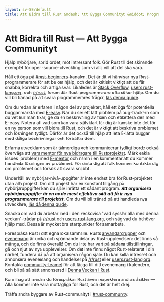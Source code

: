 ```yaml
---
layout: sv-SE/default
title: Att Bidra till Rust &mdash; Att Bygga Communityt &middot; Programmeringsspråket Rust
---
```


# Att Bidra till Rust &mdash; Att Bygga Communityt

Hjälp nybörjare, sprid ordet, möt intressant folk. Gör Rust till det skinande
exemplet för open-source-utveckling som vi alla vill att det ska vara.

Håll ett öga på [#rust-beginners]-kanalen. Det är dit vi hänvisar nya
Rust-programmerare för att be om hjälp, och det är kritiskt viktigt att de
får snabba, korrekta och artiga svar. Likaledes är [Stack Overflow],
[users.rust-lang.org], och [/r/rust], forum där Rust-programmerare ofta söker
hjälp. Om du vill bli tränad på att svara programmerares frågor, [läs denna guide][helpful].

Om du redan är erfaren i någon del av projektet, håll ett öga för potentiella
buggar märkta med [E-easy]. När du ser ett lätt problem på bug-trackern som du
vet hur man fixar, ge då en beskrivning av fixen och etikettera den med E-easy.
Notera att vad som kan vara självklart för dig är kanske inte det för en ny
person som vill bidra till Rust, och det är viktigt att beskriva problemet och
lösningen tydligt. Därför är det också till hjälp att leta E-lätta buggar
med dåliga beskrivningar och förbättra dem.

Erfarna utvecklare som är tålmordiga och kommunicerar tydligt borde också
överväga att [vara mentor för nya bidragare till Rustprojektet][mentor]. Märk
enkla issues (problem) med [E-mentor] och nämn i en kommentar att du kommer
handleda lösningen av problemet. Förvänta dig att folk kommer kontakta dig om
problemet och försök att svara snabbt.

Underhåll av nybörjar-nivå-uppgifter är inte endast bra för Rust-projektet
utan alla projekt. Om ditt projekt har en konstant tillgång på nybörjaruppgifter
kan du själv inrätta ett sådant program. ***Att organisera nybörjaruppgifter
är en av de mest effektiva sätt att få in nya programmerare till projektet.***
Om du vill bli tränad på att handleda nya utvecklare, [läs då denna guide][mentor-guide].

Snacka om vad du arbetar med i den veckovisa "vad sysslar alla med denna veckan"-trådar
på [/r/rust] och [users.rust-lang.org], och säg vad du behöver hjälp med. Dessa är
mycket bra startpunkter för samarbete.

Förespråka Rust i ditt egna lokalsamhälle. Rusts [användargrupper][user groups]
och [evenemang][events] är unika och spännande delar av Rust-upplevelsen: det
finns så många, och de finns överallt! Om du inte har vart på sådana
tillställningar, gå och njut av nya upplevelser. Om det inte finns något Rust-relaterat
i din närhet, fundera då på att organisera någon själv. Du kan kolla intresset och
annonsera evenemang och händelser på [/r/rust] eller [users.rust-lang.org]. Kontakta
[community-teamet][community team] för att lägga till ditt evenemang i kalendern,
och bli på så sätt annonserad i [Denna Veckan i Rust][This Week in Rust].

Kom ihåg att medan du förespråkar Rust även respektera andras åsikter &mdash;
Alla kommer inte vara mottagliga för Rust, och det är helt okej.

Träffa andra byggare av Rust-communityt i [#rust-community].

<!--
Other ideas:
TWIR, podcasts.

experience reports
conf talks

Conduct training on Rust. (link to training material).
-->

[#rust-beginners]: https://kiwiirc.com/nextclient/#ircs://irc.mozilla.org:6697/#rust-beginners?nick=rustacean??
[#rust-community]: https://kiwiirc.com/nextclient/#ircs://irc.mozilla.org:6697/#rust-community?nick=rustacean??
[/r/rust]: https://reddit.com/r/rust
[E-easy]: https://github.com/rust-lang/rust/issues?q=is%3Aopen+is%3Aissue+label%3AE-easy
[E-mentor]: https://github.com/rust-lang/rust/issues?q=is%3Aopen+is%3Aissue+label%3AE-easy+label%3AE-mentor
[Stack Overflow]: https://stackoverflow.com/questions/tagged/rust
[This Week in Rust]: https://this-week-in-rust.org
[community team]: https://www.rust-lang.org/team.html#Community
[events]: https://www.google.com/calendar/embed?src=apd9vmbc22egenmtu5l6c5jbfc@group.calendar.google.com
[helpful]: https://codeblog.jonskeet.uk/2009/02/17/answering-technical-questions-helpfully/
[mentor]: https://users.rust-lang.org/t/mentoring-newcomers-to-the-rust-ecosystem/3088
[mentor-guide]: https://manishearth.github.io/blog/2016/01/03/making-your-open-source-project-newcomer-friendly/
[user groups]: user-groups.html
[users.rust-lang.org]: https://users.rust-lang.org
